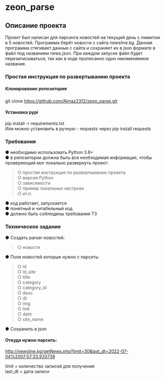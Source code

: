 # zeon_parse

## Описание проекта
Проект был написан для парсинга новостей на текущий день
с лимитом в 5 новостей. Программа берёт новости с сайта
newsline.kg. Данная программа стягивает данные с сайта 
и сохраняет их в json формате в файл под названием news.json.
При каждом запуске файл будет перезаписываться, так как 
в коде прописанно одно неизменяемое название.


### Простая инструкция по развертыванию проекта
##### Клонирование репозитория
git clone https://github.com/Almaz2312/zeon_parse.git <br />
#### Установка pypi
pip install -r requirements.txt <br />
Или можно установить в ручную -
requests через pip install requests


### Требования
● необходимо использовать Python 3.8+ <br />
● в репозитории должна быть вся необходимая информация, чтобы
проверяющий мог локально развернуть проект: <br />
> ○ простая инструкция по развертыванию проекта <br />
○ версия Python <br />
○ зависимости<br />
○ пример локальных настроек <br />
○ ит.п. <br /> 

● код работает, запускается <br />
● понятный и читабельный код <br />
● должно быть соблюдены требования ТЗ <br />

### Техническое задание
● Создать parser новостей: <br />
> ○ новости <br />

● Поля новостей которые нужно с парсить: <br />
> ○ id <br />
○ id_site <br />
○ title <br />
○ category <br />
○ category_id <br />
○ desc <br />
○ dt <br />
○ img <br />
○ link <br />
○ date <br />
○ site_name <br />

● Сохранить в json <br />


#### Откуда нужно парсить: <br />
http://newsline.kg/getNews.php?limit=30&last_dt=2022-07-04%2007:57:33.933739 <br />

limit = количество записей для получения <br />
last_dt = дата записи <br />



